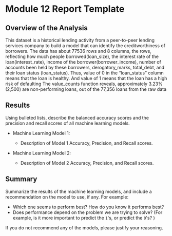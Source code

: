 # Module 12 Report Template

## Overview of the Analysis
This dataset is a historical lending activity from a peer-to-peer lending services company to build a model that can identify the creditworthiness of borrowers.
The data has about 77536 rows and 8 columns, the rows, reflecting how much people borrowed(loan_size), the interest rate of the loan(interest_rate), income of the borrower(borrower_income), number of accounts been held by these borrowers, derogatory_marks, total_debt, and their loan status (loan_status). Thus, value of 0 in the “loan_status” column means that the loan is healthy. And value of 1 means that the loan has a high risk of defaulting
The value_counts function reveals, approximately 3.23% (2,500) are non-performing loans, out of the 77,356 loans from the raw data




## Results

Using bulleted lists, describe the balanced accuracy scores and the precision and recall scores of all machine learning models.

* Machine Learning Model 1:
  * Description of Model 1 Accuracy, Precision, and Recall scores.



* Machine Learning Model 2:
  * Description of Model 2 Accuracy, Precision, and Recall scores.

## Summary

Summarize the results of the machine learning models, and include a recommendation on the model to use, if any. For example:
* Which one seems to perform best? How do you know it performs best?
* Does performance depend on the problem we are trying to solve? (For example, is it more important to predict the `1`'s, or predict the `0`'s? )

If you do not recommend any of the models, please justify your reasoning.
